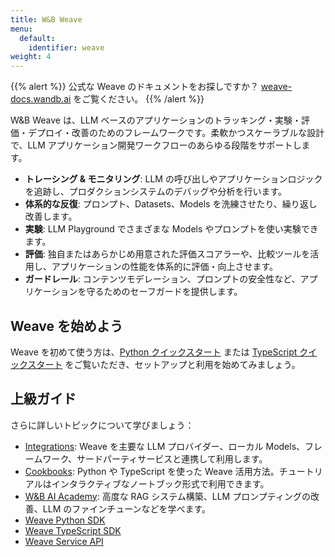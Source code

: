 ```yaml
---
title: W&B Weave
menu:
  default:
    identifier: weave
weight: 4
---
```


{{% alert %}}
公式な Weave のドキュメントをお探しですか？ [weave-docs.wandb.ai](https://weave-docs.wandb.ai/) をご覧ください。
{{% /alert %}}

W&B Weave は、LLM ベースのアプリケーションのトラッキング・実験・評価・デプロイ・改善のためのフレームワークです。柔軟かつスケーラブルな設計で、LLM アプリケーション開発ワークフローのあらゆる段階をサポートします。

- **トレーシング & モニタリング**: LLM の呼び出しやアプリケーションロジックを追跡し、プロダクションシステムのデバッグや分析を行います。
- **体系的な反復**: プロンプト、Datasets、Models を洗練させたり、繰り返し改善します。
- **実験**: LLM Playground でさまざまな Models やプロンプトを使い実験できます。
- **評価**: 独自またはあらかじめ用意された評価スコアラーや、比較ツールを活用し、アプリケーションの性能を体系的に評価・向上させます。
- **ガードレール**: コンテンツモデレーション、プロンプトの安全性など、アプリケーションを守るためのセーフガードを提供します。

## Weave を始めよう

Weave を初めて使う方は、[Python クイックスタート](https://weave-docs.wandb.ai/quickstart) または [TypeScript クイックスタート](https://weave-docs.wandb.ai/reference/generated_typescript_docs/intro-notebook) をご覧いただき、セットアップと利用を始めてみましょう。

## 上級ガイド

さらに詳しいトピックについて学びましょう：

- [Integrations](https://weave-docs.wandb.ai/guides/integrations/): Weave を主要な LLM プロバイダー、ローカル Models、フレームワーク、サードパーティサービスと連携して利用します。
- [Cookbooks](https://weave-docs.wandb.ai/reference/gen_notebooks/intro_notebook): Python や TypeScript を使った Weave 活用方法。チュートリアルはインタラクティブなノートブック形式で利用できます。
- [W&B AI Academy](https://www.wandb.courses/pages/w-b-courses): 高度な RAG システム構築、LLM プロンプティングの改善、LLM のファインチューンなどを学べます。
- [Weave Python SDK](https://weave-docs.wandb.ai/reference/python-sdk/weave/)
- [Weave TypeScript SDK](https://weave-docs.wandb.ai/reference/typescript-sdk/weave/)
- [Weave Service API](https://weave-docs.wandb.ai/reference/service-api/call-start-call-start-post)